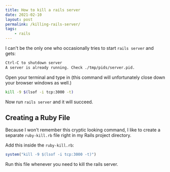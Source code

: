 ```yaml
---
title: How to kill a rails server
date: 2021-02-10
layout: post
permalink: /killing-rails-server/
tags: 
    - rails
---
```


I can't be the only one who occasionally tries to start `rails server` and gets:

```bash
Ctrl-C to shutdown server
A server is already running. Check ./tmp/pids/server.pid.
```

Open your terminal and type in (this command will unfortunately close down your browser windows as well.)

```bash
kill -9 $(lsof -i tcp:3000 -t)
```

Now run `rails server` and it will succeed.

## Creating a Ruby File 

Because I won't remember this cryptic looking command, I like to create a separate `ruby-kill.rb` file right in my Rails project directory.

Add this inside the `ruby-kill.rb`:
```ruby
system("kill -9 $(lsof -i tcp:3000 -t)")
```

Run this file whenever you need to kill the rails server.